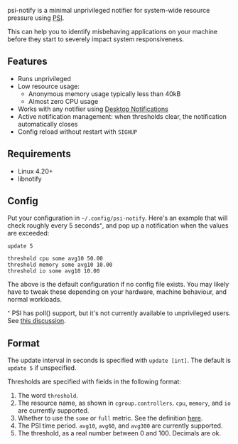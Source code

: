 psi-notify is a minimal unprivileged notifier for system-wide resource pressure
using [PSI](https://facebookmicrosites.github.io/psi/).

This can help you to identify misbehaving applications on your machine before
they start to severely impact system responsiveness.

## Features

- Runs unprivileged
- Low resource usage:
  - Anonymous memory usage typically less than 40kB
  - Almost zero CPU usage
- Works with any notifier using [Desktop
  Notifications](http://www.galago-project.org/specs/notification/0.9/index.html)
- Active notification management: when thresholds clear, the notification
  automatically closes
- Config reload without restart with `SIGHUP`

## Requirements

- Linux 4.20+
- libnotify

## Config

Put your configuration in `~/.config/psi-notify`. Here's an example that will
check roughly every 5 seconds⁺, and pop up a notification when the values are
exceeded:

```
update 5

threshold cpu some avg10 50.00
threshold memory some avg10 10.00
threshold io some avg10 10.00
```

The above is the default configuration if no config file exists. You may likely
have to tweak these depending on your hardware, machine behaviour, and normal
workloads.

⁺ PSI has poll() support, but it's not currently available to unprivileged
users. See [this
discussion](https://lore.kernel.org/lkml/20200424153859.GA1481119@chrisdown.name).

## Format

The update interval in seconds is specified with `update [int]`. The default is
`update 5` if unspecified.

Thresholds are specified with fields in the following format:

1. The word `threshold`.
2. The resource name, as shown in `cgroup.controllers`. `cpu`, `memory`, and
   `io` are currently supported.
3. Whether to use the `some` or `full` metric. See the definition
   [here](https://facebookmicrosites.github.io/psi/docs/overview#pressure-metric-definitions).
4. The PSI time period. `avg10`, `avg60`, and `avg300` are currently supported.
5. The threshold, as a real number between 0 and 100. Decimals are ok.
